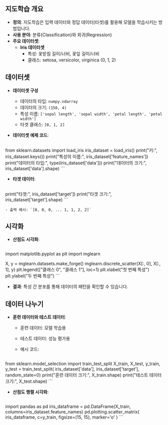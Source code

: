 ## **지도학습 개요**

- **정의**: 지도학습은 입력 데이터와 정답 데이터(타겟)를 활용해 모델을 학습시키는 방법입니다.
- **사용 분야**: 분류(Classification)와 회귀(Regression)
- **주요 데이터셋**:
    - **Iris 데이터셋**
        - 특성: 꽃받침 길이/너비, 꽃잎 길이/너비
        - 클래스: setosa, versicolor, virginica (0, 1, 2)

## **데이터셋**

- **데이터셋 구성**
    
    - 데이터의 타입: `numpy.ndarray`
    - 데이터의 크기: `(150, 4)`
    - 특성 이름: `['sepal length', 'sepal width', 'petal length', 'petal width']`
    - 타겟 클래스: `[0, 1, 2]`
- **데이터셋 예제 코드**:
    
    ```python
from sklearn.datasets import load_iris
iris_dataset = load_iris()
print("키:", iris_dataset.keys())
print("특성의 이름:", iris_dataset['feature_names'])
print("데이터의 타입:", type(iris_dataset['data']))
print("데이터의 크기:", iris_dataset['data'].shape)
    ```
    
- **타겟 데이터**:
    
    ```python
print("타겟:", iris_dataset['target'])
print("타겟 크기:", iris_dataset['target'].shape)
    ```
    
    - 출력 예시: `[0, 0, 0, ... 1, 1, 2, 2]`

## **시각화**

- **산점도 시각화**:
    
    ```python
import matplotlib.pyplot as plt
import mglearn

X, y = mglearn.datasets.make_forge()
mglearn.discrete_scatter(X[:, 0], X[:, 1], y)
plt.legend(["클래스 0", "클래스 1"], loc=1)
plt.xlabel("첫 번째 특성")
plt.ylabel("두 번째 특성")
    ```
    
- **결과**: 특성 간 분포를 통해 데이터의 패턴을 확인할 수 있습니다.
    

## **데이터 나누기**

- **훈련 데이터와 테스트 데이터**:
    
    - 훈련 데이터: 모델 학습용
    - 테스트 데이터: 성능 평가용
    - 예시 코드:
        
        ```python
from sklearn.model_selection import train_test_split
X_train, X_test, y_train, y_test = train_test_split(
	iris_dataset['data'], iris_dataset['target'], random_state=0)
print("훈련 데이터 크기:", X_train.shape)
print("테스트 데이터 크기:", X_test.shape)
        ```
        
- **산점도 행렬 시각화**:
    
    ```python
import pandas as pd
iris_dataframe = pd.DataFrame(X_train,
	columns=iris_dataset.feature_names)
pd.plotting.scatter_matrix(
	iris_dataframe, 
	c=y_train, 
	figsize=(15, 15), 
	marker='o'
)
    ```
